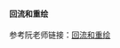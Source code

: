 #### 回流和重绘

参考阮老师链接：[回流和重绘](https://www.ruanyifeng.com/blog/2015/09/web-page-performance-in-depth.html)
